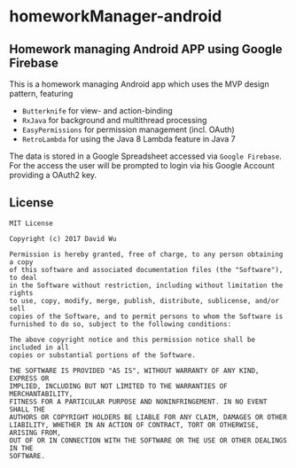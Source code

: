 # homeworkManager-android
## Homework managing Android APP using Google Firebase

This is a homework managing Android app which uses the MVP design pattern, featuring
- ```Butterknife``` for view- and action-binding
- ```RxJava``` for background and multithread processing
- ```EasyPermissions``` for permission management (incl. OAuth)
- ```RetroLambda``` for using the Java 8 Lambda feature in Java 7

The data is stored in a Google Spreadsheet accessed via ```Google Firebase```.
For the access the user will be prompted to login via his Google Account providing a OAuth2 key.


## License
```
MIT License

Copyright (c) 2017 David Wu

Permission is hereby granted, free of charge, to any person obtaining a copy
of this software and associated documentation files (the "Software"), to deal
in the Software without restriction, including without limitation the rights
to use, copy, modify, merge, publish, distribute, sublicense, and/or sell
copies of the Software, and to permit persons to whom the Software is
furnished to do so, subject to the following conditions:

The above copyright notice and this permission notice shall be included in all
copies or substantial portions of the Software.

THE SOFTWARE IS PROVIDED "AS IS", WITHOUT WARRANTY OF ANY KIND, EXPRESS OR
IMPLIED, INCLUDING BUT NOT LIMITED TO THE WARRANTIES OF MERCHANTABILITY,
FITNESS FOR A PARTICULAR PURPOSE AND NONINFRINGEMENT. IN NO EVENT SHALL THE
AUTHORS OR COPYRIGHT HOLDERS BE LIABLE FOR ANY CLAIM, DAMAGES OR OTHER
LIABILITY, WHETHER IN AN ACTION OF CONTRACT, TORT OR OTHERWISE, ARISING FROM,
OUT OF OR IN CONNECTION WITH THE SOFTWARE OR THE USE OR OTHER DEALINGS IN THE
SOFTWARE.
```
